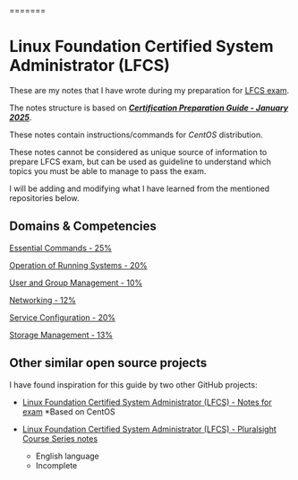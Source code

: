 =======
# Linux Foundation Certified System Administrator (LFCS) 

These are my notes that I have wrote during my preparation for [LFCS exam](https://training.linuxfoundation.org/certification/linux-foundation-certified-sysadmin-lfcs/).

The notes structure is based on [***Certification Preparation Guide - January 2025***](https://training.linuxfoundation.org/resources/publications/certification-preparation-guide/).

These notes contain instructions/commands for *CentOS* distribution.

These notes cannot be considered as unique source of information to prepare LFCS exam, but can be used as guideline to understand which topics you must be able to manage to pass the exam.

I will be adding and modifying what I have learned from the mentioned repositories below. 
## Domains & Competencies

[Essential Commands - 25%](EssentialCommands.md)

[Operation of Running Systems - 20%](OperationofRunningSystems.md)

[User and Group Management - 10%](UserandGroupManagement.md)

[Networking - 12%](Networking.md)

[Service Configuration - 20%](ServiceConfiguration.md)

[Storage Management - 13%](StorageManagement.md)

## Other similar open source projects

I have found inspiration for this guide by two other GitHub projects:
* [Linux Foundation Certified System Administrator (LFCS) - Notes for exam](https://github.com/simonesavi/lfcs)
 *Based on CentOS

* [Linux Foundation Certified System Administrator (LFCS) - Pluralsight Course Series notes](https://github.com/digitalbear/lfcs)
  * English language
  * Incomplete

